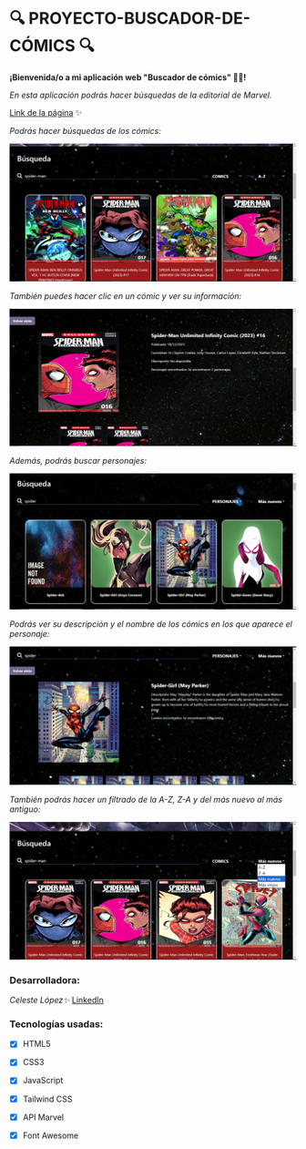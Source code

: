 # 🔍 PROYECTO-BUSCADOR-DE-CÓMICS 🔍

**¡Bienvenida/o a mi aplicación web "Buscador de cómics" 🦹‍♂️!** 

*En esta aplicación podrás hacer búsquedas de la editorial de Marvel.*

[Link de la página]([https://develop--bright-sawine-31fb78.netlify.app/](https://celelo.github.io/PROYECTO-BUSCADOR-DE-COMICS/)) ✨



*Podrás hacer búsquedas de los cómics:*

![Búsqueda de cómic](/images/busqueda-comic.png)



*También puedes hacer clic en un cómic y ver su información:*

![Información de cómic](/images/info-comic.png)



*Además, podrás buscar personajes:*

![busqueda personjaes](/images/busqueda-personaje.png)


*Podrás ver su descripción y el nombre de los cómics en los que aparece el personaje:*

![Información de personaje](/images/info-personaje.png)



*También podrás hacer un filtrado de la A-Z, Z-A y del más nuevo al más antiguo:*

![Filtrado](/images/filtrado.png)




### Desarrolladora:

*Celeste López✨* [LinkedIn](https://www.linkedin.com/in/celeste-l%C3%B3pez-879a03298/)


### Tecnologías usadas:
- [x] HTML5
- [x] CSS3
- [x] JavaScript
- [x] Tailwind CSS
- [x] API Marvel
- [x] Font Awesome









